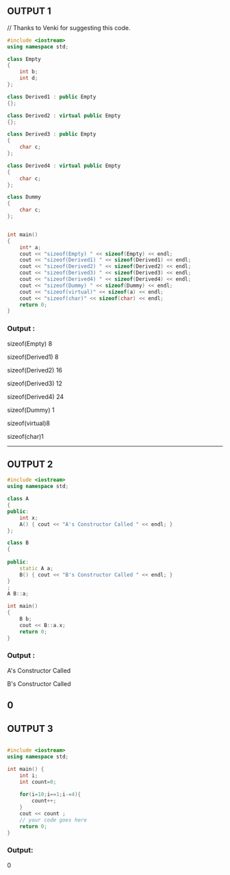 ## OUTPUT 1

// Thanks to Venki for suggesting this code.

```c++
#include <iostream>
using namespace std;

class Empty
{ 
	int b;
	int d;
};

class Derived1 : public Empty
{};

class Derived2 : virtual public Empty
{};

class Derived3 : public Empty
{ 
	char c;
};

class Derived4 : virtual public Empty
{
	char c;
};

class Dummy
{
	char c;
};


int main()
{
  	int* a;
	cout << "sizeof(Empty) " << sizeof(Empty) << endl;
	cout << "sizeof(Derived1) " << sizeof(Derived1) << endl;
	cout << "sizeof(Derived2) " << sizeof(Derived2) << endl;
	cout << "sizeof(Derived3) " << sizeof(Derived3) << endl;
	cout << "sizeof(Derived4) " << sizeof(Derived4) << endl; 
	cout << "sizeof(Dummy) " << sizeof(Dummy) << endl;
	cout << "sizeof(virtual)" << sizeof(a) << endl;
	cout << "sizeof(char)" << sizeof(char) << endl;
	return 0;
}
```

### Output :


sizeof(Empty) 8

sizeof(Derived1) 8

sizeof(Derived2) 16

sizeof(Derived3) 12

sizeof(Derived4) 24

sizeof(Dummy) 1

sizeof(virtual)8

sizeof(char)1

----
## OUTPUT 2

``` C++
#include <iostream>
using namespace std;

class A
{
public:
    int x;
	A() { cout << "A's Constructor Called " << endl; }
};

class B
{
    
public:
    static A a;
	B() { cout << "B's Constructor Called " << endl; }
}
;
A B::a;

int main()
{
	B b;
 	cout << B::a.x;
	return 0;
}
```

### Output :

A's Constructor Called 

B's Constructor Called 

0
----

## OUTPUT 3

```c++

#include <iostream>
using namespace std;

int main() {
    int i;
    int count=0;
    
    for(i=10;i==1;i-=4){
        count++;
    }
    cout << count ;
	// your code goes here
	return 0;
}
```

### Output: 

0

